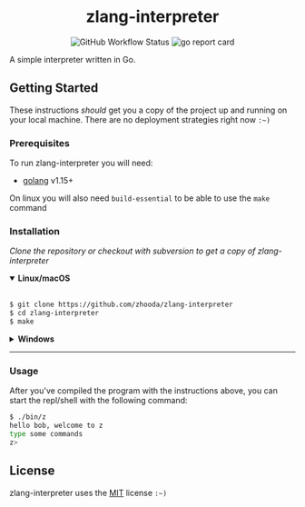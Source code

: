 <h1 align="center">zlang-interpreter</h1>
<p align="center"><img alt="GitHub Workflow Status" src="https://img.shields.io/github/workflow/status/zhooda/zlang-interpreter/Go">
<img alt="go report card" src="https://goreportcard.com/badge/github.com/zhooda/zlang-interpreter"></p>

<div style="margin-bottom: 2%"></div>

A simple interpreter written in Go. 

<div style="margin-bottom: 2%"></div>

## Getting Started

These instructions *should* get you a copy of the project up and running
on your local machine. There are no deployment strategies right now `:~)`

### Prerequisites

To run zlang-interpreter you will need:

- [golang](https://golang.org/) v1.15+

On linux you will also need `build-essential` to be able to use the `make` command

### Installation

_Clone the repository or checkout with subversion to get a copy of zlang-interpreter_

<details open>
<summary><b>Linux/macOS</b></summary>
<br>

```bash
$ git clone https://github.com/zhooda/zlang-interpreter
$ cd zlang-interpreter
$ make
```
</details>

<details>
<summary><b>Windows</b></summary>
<br>

```powershell
PS> git clone https://github.com/zhooda/zlang-interpreter
PS> cd .\zlang-interpreter
PS> go build -v -o .\bin\z.exe main.go
```

When running abc2 on windows using the commands outlined below, replace `./bin/z` with `.\bin\z.exe` and you'll be good to go :)

</details>

---

### Usage

After you've compiled the program with the instructions above, you can start the repl/shell with the following command:

```bash
$ ./bin/z
hello bob, welcome to z
type some commands
z>
```

## License
zlang-interpreter uses the [MIT](https://choosealicense.com/licenses/mit/) license `:~)`
